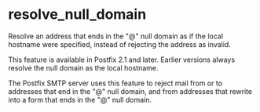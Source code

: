 # resolve_null_domain 

 Resolve an address that ends in the "@" null domain as if the
local hostname were specified, instead of rejecting the address as
invalid.  

 This feature is available in Postfix 2.1 and later.
Earlier versions always resolve the null domain as the local
hostname.  

 The Postfix SMTP server uses this feature to reject mail from
or to addresses that end in the "@" null domain, and from addresses
that rewrite into a form that ends in the "@" null domain.  


